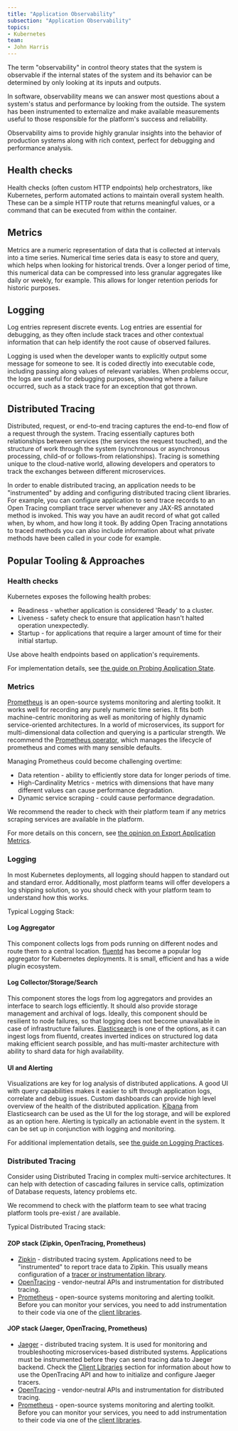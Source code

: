 ```yaml
---
title: "Application Observability"
subsection: "Application Observability"
topics:
- Kubernetes
team:
- John Harris
---
```


The term "observability" in control theory states that the system is observable
if the internal states of the system and its behavior can be determined by only
looking at its inputs and outputs.

In software, observability means we can answer most questions about a system's
status and performance by looking from the outside. The system has been
instrumented to externalize and make available measurements useful to those
responsible for the platform's success and reliability.

Observability aims to provide highly granular insights into the behavior of
production systems along with rich context, perfect for debugging and
performance analysis.

## Health checks

Health checks (often custom HTTP endpoints) help orchestrators, like Kubernetes,
perform automated actions to maintain overall system health. These can be a
simple HTTP route that returns meaningful values, or a command that can be
executed from within the container.

## Metrics

Metrics are a numeric representation of data that is collected at intervals into
a time series. Numerical time series data is easy to store and query, which
helps when looking for historical trends. Over a longer period of time,
this numerical data can be compressed into less granular aggregates like daily
or weekly, for example. This allows for longer retention periods for
historic purposes.

## Logging

Log entries represent discrete events. Log entries are essential for debugging,
as they often include stack traces and other contextual information that can
help identify the root cause of observed failures.

Logging is used when the developer wants to explicitly output some message for
someone to see. It is coded directly into executable code, including passing
along values of relevant variables. When problems occur, the logs are useful for
debugging purposes, showing where a failure occurred, such as a stack trace for
an exception that got thrown.

## Distributed Tracing

Distributed, request, or end-to-end tracing captures the end-to-end flow of a
request through the system. Tracing essentially captures both relationships
between services (the services the request touched), and the structure of work
through the system (synchronous or asynchronous processing, child-of or
follows-from relationships). Tracing is something unique to the cloud-native
world, allowing developers and operators to track the exchanges between
different microservices.

In order to enable distributed tracing, an application needs to be "instrumented"
by adding and configuring distributed tracing client libraries. For example, you
can configure application to send trace records to an Open Tracing compliant
trace server whenever any JAX-RS annotated method is invoked. This way you have
an audit record of what got called when, by whom, and how long it took. By
adding Open Tracing annotations to traced methods you can also include
information about what private methods have been called in your code for
example.

## Popular Tooling & Approaches

### Health checks 

Kubernetes exposes the following health probes:

* Readiness -  whether application is considered 'Ready' to a cluster.
* Liveness - safety check to ensure that application hasn't halted operation unexpectedly.
* Startup - for applications that require a larger amount of time for their initial startup.

Use above health endpoints based on application's requirements.

For implementation details, see [the guide on Probing Application
State](../app-enhancements-probing-app-state).

### Metrics 

[Prometheus](https://prometheus.io/) is an open-source systems monitoring and
alerting toolkit. It works well for recording any purely numeric time series. It
fits both machine-centric monitoring as well as monitoring of highly dynamic
service-oriented architectures. In a world of microservices, its support for
multi-dimensional data collection and querying is a particular strength. We
recommend the [Prometheus
operator](https://github.com/coreos/prometheus-operator), which manages the
lifecycle of prometheus and comes with many sensible defaults.

Managing Prometheus could become challenging overtime:

* Data retention - ability to efficiently store data for longer periods of time.
* High-Cardinality Metrics - metrics with dimensions that have many different
  values can cause performance degradation.
* Dynamic service scraping - could cause performance degradation.

We recommend the reader to check with their platform team if any metrics
scraping services are available in the platform.

For more details on this concern, see [the opinion on Export Application
Metrics](../app-enhancements#export-application-metrics).

### Logging

In most Kubernetes deployments, all logging should happen to standard out and
standard error. Additionally, most platform teams will offer developers a log
shipping solution, so you should check with your platform team to understand
how this works.

Typical Logging Stack:

#### Log Aggregator

This component collects logs from pods running on different nodes and route them
to a central location.
[fluentd](https://www.fluentd.org/) has become a
popular log aggregator for Kubernetes deployments. It is small, efficient and
has a wide plugin ecosystem.

#### Log Collector/Storage/Search

This component stores the logs from log aggregators and provides an interface to
search logs efficiently. It should also provide storage management and archival
of logs. Ideally, this component should be resilient to node failures, so that
logging does not become unavailable in case of infrastructure failures.
[Elasticsearch](https://www.elastic.co/products/elasticsearch) is one of the
options, as it can ingest logs from fluentd, creates inverted indices on
structured log data making efficient search possible, and has multi-master
architecture with ability to shard data for high availability.

#### UI and Alerting

Visualizations are key for log analysis of distributed applications. A good UI
with query capabilities makes it easier to sift through application logs,
correlate and debug issues. Custom dashboards can provide high level overview of
the health of the distributed application.
[Kibana](https://www.elastic.co/products/kibana) from Elasticsearch can be used
as the UI for the log storage, and will be explored as an option here. Alerting
is typically an actionable event in the system. It can be set up in conjunction
with logging and monitoring.

For additional implementation details, see [the guide on Logging
Practices](../app-enhancements-logging-practices).

### Distributed Tracing

Consider using Distributed Tracing in complex multi-service architectures. It
can help with detection of cascading failures in service calls, optimization of
Database requests, latency problems etc.

We recommend to check with the platform team to see what tracing platform tools
pre-exist / are available.

Typical Distributed Tracing stack:

#### ZOP stack (Zipkin, OpenTracing, Prometheus)

* [Zipkin](https://zipkin.io/) - distributed tracing system. Applications need
  to be "instrumented" to report trace data to Zipkin. This usually means
  configuration of a [tracer or instrumentation
  library](https://zipkin.io/pages/tracers_instrumentation).
* [OpenTracing](https://opentracing.io/) - vendor-neutral APIs and
  instrumentation for distributed tracing.
* [Prometheus](https://prometheus.io/) - open-source systems monitoring and alerting toolkit. Before
  you can monitor your services, you need to add instrumentation to their code
  via one of the [client
  libraries](https://prometheus.io/docs/instrumenting/clientlibs/).
  
#### JOP stack (Jaeger, OpenTracing, Prometheus)

* [Jaeger](https://www.jaegertracing.io/) - distributed tracing system. It is
  used for monitoring and troubleshooting microservices-based distributed
  systems. Applications must be instrumented before they can send tracing data
  to Jaeger backend. Check the [Client
  Libraries](https://www.jaegertracing.io/docs/1.16/client-libraries/) section
  for information about how to use the OpenTracing API and how to initialize and
  configure Jaeger tracers.
* [OpenTracing](https://opentracing.io/) - vendor-neutral APIs and
  instrumentation for distributed tracing.
* [Prometheus](https://prometheus.io/) - open-source systems monitoring and alerting toolkit. Before
  you can monitor your services, you need to add instrumentation to their code
  via one of the [client
  libraries](https://prometheus.io/docs/instrumenting/clientlibs/).
